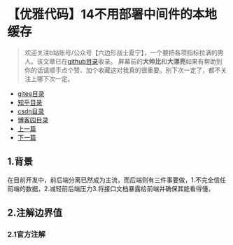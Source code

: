# 【优雅代码】14不用部署中间件的本地缓存
> 欢迎关注b站账号/公众号【六边形战士夏宁】，一个要把各项指标拉满的男人。该文章已在[github目录](https://github.com/edanlx/SealBook)收录。
屏幕前的**大帅比**和**大漂亮**如果有帮助到你的话请顺手点个赞、加个收藏这对我真的很重要。别下次一定了，都不关注上哪下次一定。
* [gitee目录](https://gitee.com/seal_li/SealBook)
* [知乎目录](https://zhuanlan.zhihu.com/p/338222208)
* [csdn目录](https://blog.csdn.net/seal_li/article/details/111415366)
* [博客园目录](https://www.cnblogs.com/sealLee/articles/14748368.html)
* [上一篇](./13listSpeed.md)
* [下一篇](./15guava.md)

## 1.背景
在目前开发中，前后端分离已然成为主流，而后端则有三件事要做，1.不完全信任前端的数据，2.减轻前后端压力3.将接口文档暴露给前端并确保其能看得懂，
## 2.注解边界值
### 2.1官方注解